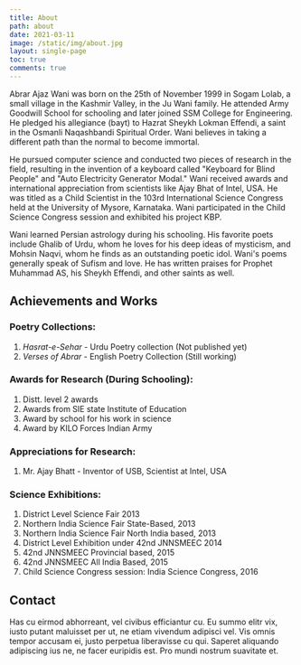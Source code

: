 ```yaml
---
title: About
path: about
date: 2021-03-11
image: /static/img/about.jpg
layout: single-page
toc: true
comments: true
---
```


Abrar Ajaz Wani was born on the 25th of November 1999 in Sogam Lolab, a small village in the Kashmir Valley, in the Ju Wani family. He attended Army Goodwill School for schooling and later joined SSM College for Engineering. He pledged his allegiance (bayt) to Hazrat Sheykh Lokman Effendi, a saint in the Osmanli Naqashbandi Spiritual Order. Wani believes in taking a different path than the normal to become immortal.

He pursued computer science and conducted two pieces of research in the field, resulting in the invention of a keyboard called "Keyboard for Blind People" and "Auto Electricity Generator Modal." Wani received awards and international appreciation from scientists like Ajay Bhat of Intel, USA. He was titled as a Child Scientist in the 103rd International Science Congress held at the University of Mysore, Karnataka. Wani participated in the Child Science Congress session and exhibited his project KBP.

Wani learned Persian astrology during his schooling. His favorite poets include Ghalib of Urdu, whom he loves for his deep ideas of mysticism, and Mohsin Naqvi, whom he finds as an outstanding poetic idol. Wani's poems generally speak of Sufism and love. He has written praises for Prophet Muhammad AS, his Sheykh Effendi, and other saints as well.

## Achievements and Works

### Poetry Collections:
1. *Hasrat-e-Sehar* - Urdu Poetry collection (Not published yet)
2. *Verses of Abrar* - English Poetry Collection (Still working)

### Awards for Research (During Schooling):
1. Distt. level 2 awards
2. Awards from SIE state Institute of Education
3. Award by school for his work in science
4. Award by KILO Forces Indian Army

### Appreciations for Research:
1. Mr. Ajay Bhatt - Inventor of USB, Scientist at Intel, USA

### Science Exhibitions:
1. District Level Science Fair 2013
2. Northern India Science Fair State-Based, 2013
3. Northern India Science Fair North India based, 2013
4. District Level Exhibition under 42nd JNNSMEEC 2014
5. 42nd JNNSMEEC Provincial based, 2015
6. 42nd JNNSMEEC All India Based, 2015
7. Child Science Congress session: India Science Congress, 2016


## Contact

Has cu eirmod abhorreant, vel civibus efficiantur cu. Eu summo elitr vix, iusto putant maluisset per ut, ne etiam vivendum adipisci vel. Vis omnis tempor accusam ei, justo perpetua liberavisse cu qui. Saperet aliquando adipiscing ius ne, ne facer euripidis est. Pro mundi nostrum suavitate et.